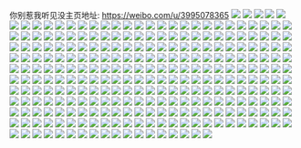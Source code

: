 你别惹我听见没主页地址: https://weibo.com/u/3995078365 
![](https://wx4.sinaimg.cn/mw2000/ee200eddly1h9gbrrffclj20u01hc4fe.jpg) 
![](https://wx4.sinaimg.cn/mw2000/ee200eddly1h90coh22g0j20k00zkjvn.jpg) 
![](https://wx4.sinaimg.cn/mw2000/ee200eddly1h8z3ekmj51j20u0108n0z.jpg) 
![](https://wx4.sinaimg.cn/mw2000/ee200eddly1h8z3et9aryj20u0140gsp.jpg) 
![](https://wx4.sinaimg.cn/mw2000/ee200eddly1h8z3eljuhgj20u0140qar.jpg) 
![](https://wx4.sinaimg.cn/mw2000/ee200eddly1h8z3elb6nej20u00w9n0j.jpg) 
![](https://wx4.sinaimg.cn/mw2000/ee200eddly1h8u99ddcygj20u00u0gqn.jpg) 
![](https://wx4.sinaimg.cn/mw2000/ee200eddly1h89ly6k9rdj20oi13eags.jpg) 
![](https://wx4.sinaimg.cn/mw2000/ee200eddly1h82r4g5toyj20u01sy794.jpg) 
![](https://wx4.sinaimg.cn/mw2000/ee200eddly1h82r56bdx8j20u01sywj9.jpg) 
![](https://wx4.sinaimg.cn/mw2000/ee200eddly1h758yvk5pzj20u019hgm2.jpg) 
![](https://wx4.sinaimg.cn/mw2000/ee200eddly1h758z2aqpsj20tj15z3yt.jpg) 
![](https://wx4.sinaimg.cn/mw2000/ee200eddly1h6ydz8u1gwj20wi1yc4hz.jpg) 
![](https://wx4.sinaimg.cn/mw2000/ee200eddly1h6ta4auy6mj20zk0k0jvl.jpg) 
![](https://wx4.sinaimg.cn/mw2000/ee200eddly1h6r5zjdp8oj20op0s9gp0.jpg) 
![](https://wx4.sinaimg.cn/mw2000/ee200eddly1h6petcy2zij227w2ts7wh.jpg) 
![](https://wx4.sinaimg.cn/mw2000/ee200eddly1h6petgarb2j21wz1wle81.jpg) 
![](https://wx4.sinaimg.cn/mw2000/ee200eddly1h6pethxls4j22bz2m5ac3.jpg) 
![](https://wx4.sinaimg.cn/mw2000/ee200eddly1h6petkapuyj21sc2ds7wh.jpg) 
![](https://wx4.sinaimg.cn/mw2000/ee200eddly1h6peta3mvij21sc2ds7wh.jpg) 
![](https://wx4.sinaimg.cn/mw2000/ee200eddly1h6petoo4lcj219x1zmtov.jpg) 
![](https://wx4.sinaimg.cn/mw2000/ee200eddly1h6ovph02ycj20u0116diq.jpg) 
![](https://wx4.sinaimg.cn/mw2000/ee200eddly1h6ovphqjaaj20u0181qcd.jpg) 
![](https://wx4.sinaimg.cn/mw2000/ee200eddly1h6ovpidwc5j20u0126119.jpg) 
![](https://wx4.sinaimg.cn/mw2000/ee200eddly1h6fr1sv5rgj20oz15nt9c.jpg) 
![](https://wx4.sinaimg.cn/mw2000/ee200eddly1h6fr22xb92j20u00uv0tc.jpg) 
![](https://wx4.sinaimg.cn/mw2000/ee200eddly1h6ca6xyp2jj21o01b7n7h.jpg) 
![](https://wx4.sinaimg.cn/mw2000/ee200eddly1h66hqm9i6fj227c2xsn5o.jpg) 
![](https://wx4.sinaimg.cn/mw2000/ee200eddly1h66fy1ne0uj20tj0y612j.jpg) 
![](https://wx4.sinaimg.cn/mw2000/ee200eddly1h5yfpz9ktaj20wi1ych0e.jpg) 
![](https://wx4.sinaimg.cn/mw2000/ee200eddly1h5x861vlk6j21sb1sbgtd.jpg) 
![](https://wx4.sinaimg.cn/mw2000/ee200eddly1h5tuyqqj82j20wi1ycb2a.jpg) 
![](https://wx4.sinaimg.cn/mw2000/ee200eddly1h5so2e65e0j20u01hctkt.jpg) 
![](https://wx4.sinaimg.cn/mw2000/ee200eddly1h5mcpoea2yj20wi1yc16u.jpg) 
![](https://wx4.sinaimg.cn/mw2000/ee200eddly1h5ji4vv9h8j20u01sx0wf.jpg) 
![](https://wx4.sinaimg.cn/mw2000/ee200eddly1h5ji6j4tzuj20wi1ycdmp.jpg) 
![](https://wx4.sinaimg.cn/mw2000/ee200eddly1h5g233ycbaj20u01sy4cc.jpg) 
![](https://wx4.sinaimg.cn/mw2000/ee200eddly1h5g23gm8vaj20u01sywsj.jpg) 
![](https://wx4.sinaimg.cn/mw2000/ee200eddly1h5g23lo2esj20u01sydtp.jpg) 
![](https://wx4.sinaimg.cn/mw2000/ee200eddly1h59z9qnbp8j216n1efwxf.jpg) 
![](https://wx4.sinaimg.cn/mw2000/ee200eddly1h59lg372xnj20u014045b.jpg) 
![](https://wx4.sinaimg.cn/mw2000/ee200eddly1h59lg41zloj20qb0qb41x.jpg) 
![](https://wx4.sinaimg.cn/mw2000/ee200eddly1h59lhngiy1j20u0194n32.jpg) 
![](https://wx4.sinaimg.cn/mw2000/ee200eddly1h59kkrt46jj20hp0j1tbc.jpg) 
![](https://wx4.sinaimg.cn/mw2000/ee200eddly1h5921fs1j8j23342bcx6p.jpg) 
![](https://wx4.sinaimg.cn/mw2000/ee200eddly1h5927dherfj22b42b4kjl.jpg) 
![](https://wx4.sinaimg.cn/mw2000/ee200eddly1h50k69upr4j20u01407ct.jpg) 
![](https://wx4.sinaimg.cn/mw2000/ee200eddly1h50h1pu598j20u00uin5e.jpg) 
![](https://wx4.sinaimg.cn/mw2000/ee200eddly1h50h1p63iej21400u07dp.jpg) 
![](https://wx4.sinaimg.cn/mw2000/ee200eddly1h50h1qe0x6j20u00u0dmt.jpg) 
![](https://wx4.sinaimg.cn/mw2000/ee200eddly1h50h1r4y8fj20u00u0wmh.jpg) 
![](https://wx4.sinaimg.cn/mw2000/ee200eddly1h50h1ybtzyj20u00u0agu.jpg) 
![](https://wx4.sinaimg.cn/mw2000/ee200eddly1h50h27vexfj20u00xxwmy.jpg) 
![](https://wx4.sinaimg.cn/mw2000/ee200eddly1h4x6qirdhbj22c03401ky.jpg) 
![](https://wx4.sinaimg.cn/mw2000/ee200eddly1h4w9crje0rj20sg0sejzq.jpg) 
![](https://wx4.sinaimg.cn/mw2000/ee200eddly1h4v65f9d6oj21y12m4hdu.jpg) 
![](https://wx4.sinaimg.cn/mw2000/ee200eddly1h4ralz6ydbj20wi1ycdvj.jpg) 
![](https://wx4.sinaimg.cn/mw2000/ee200eddly1h4ralzqgp5j20wi1yc4gd.jpg) 
![](https://wx4.sinaimg.cn/mw2000/ee200eddly1h4ram09si3j20wi1yc7k0.jpg) 
![](https://wx4.sinaimg.cn/mw2000/ee200eddly1h4ram0xc3sj20wi1ycwtk.jpg) 
![](https://wx4.sinaimg.cn/mw2000/ee200eddly1h4pdh0uikfj20wi1yc7nn.jpg) 
![](https://wx4.sinaimg.cn/mw2000/ee200eddly1h4o4995zwaj20u01c4k06.jpg) 
![](https://wx4.sinaimg.cn/mw2000/ee200eddly1h4ib8e65udj22c0340u13.jpg) 
![](https://wx4.sinaimg.cn/mw2000/ee200eddly1h4ib8ghza0j20sg23ue82.jpg) 
![](https://wx4.sinaimg.cn/mw2000/ee200eddly1h4ib8i4cxkj20sg1iikjl.jpg) 
![](https://wx4.sinaimg.cn/mw2000/ee200eddly1h4ib8j2fjaj21cz0rkkge.jpg) 
![](https://wx4.sinaimg.cn/mw2000/ee200eddly1h4ib8rd778j22bz2uu1l1.jpg) 
![](https://wx4.sinaimg.cn/mw2000/ee200eddly1h4ib8849szj22bo2vtkjm.jpg) 
![](https://wx4.sinaimg.cn/mw2000/ee200eddly1h4cncsi5nvj21df244npd.jpg) 
![](https://wx4.sinaimg.cn/mw2000/ee200eddly1h46x6ztesaj20m80m876r.jpg) 
![](https://wx4.sinaimg.cn/mw2000/ee200eddly1h436nqgz6jj21sc2dshdu.jpg) 
![](https://wx4.sinaimg.cn/mw2000/ee200eddly1h436nt2yzjj21q427wx6p.jpg) 
![](https://wx4.sinaimg.cn/mw2000/ee200eddly1h430dopl6gj20u012ywle.jpg) 
![](https://wx4.sinaimg.cn/mw2000/ee200eddly1h430dnz7edj20u01syqev.jpg) 
![](https://wx4.sinaimg.cn/mw2000/ee200eddly1h3v8plzqmrj20u01hc13j.jpg) 
![](https://wx4.sinaimg.cn/mw2000/ee200eddly1h3v7sppaduj22bz2u0hdt.jpg) 
![](https://wx4.sinaimg.cn/mw2000/ee200eddly1h3v7sqfxvuj22bm30inpd.jpg) 
![](https://wx4.sinaimg.cn/mw2000/ee200eddly1h3v7sr2c2rj22o72067wh.jpg) 
![](https://wx4.sinaimg.cn/mw2000/ee200eddly1h3kc14mgucj21is2a6kjm.jpg) 
![](https://wx4.sinaimg.cn/mw2000/ee200eddly1h3f7l408juj21sc2dsb2a.jpg) 
![](https://wx4.sinaimg.cn/mw2000/ee200eddly1h3f7mc8253j21o0280e83.jpg) 
![](https://wx4.sinaimg.cn/mw2000/ee200eddly1h3e01d4ofaj22031ienpd.jpg) 
![](https://wx4.sinaimg.cn/mw2000/ee200eddly1h3e01ffyahj22801o07wi.jpg) 
![](https://wx4.sinaimg.cn/mw2000/ee200eddly1h3e01aybwwj22681no7wi.jpg) 
![](https://wx4.sinaimg.cn/mw2000/ee200eddly1h3e01hnoo7j22801o0b2a.jpg) 
![](https://wx4.sinaimg.cn/mw2000/ee200eddly1h3dn5ugl6fj20u01bfdlg.jpg) 
![](https://wx4.sinaimg.cn/mw2000/ee200eddly1h3abylwbtij20tz0migys.jpg) 
![](https://wx4.sinaimg.cn/mw2000/ee200eddly1h3ac0fuhlhj20u01hck0p.jpg) 
![](https://wx4.sinaimg.cn/mw2000/ee200eddly1h381ty4awij20tg0zuakh.jpg) 
![](https://wx4.sinaimg.cn/mw2000/ee200eddly1h2s1sda4jjj20wb0ylaiz.jpg) 
![](https://wx4.sinaimg.cn/mw2000/ee200eddly1h2s1sdo5hij20vf0n90y1.jpg) 
![](https://wx4.sinaimg.cn/mw2000/ee200eddly1h2s1se05nrj20vl0rxgsb.jpg) 
![](https://wx4.sinaimg.cn/mw2000/ee200eddly1h2s1se8gc1j20v00nw79t.jpg) 
![](https://wx4.sinaimg.cn/mw2000/ee200eddly1h2s1ses2cfj20v90x0dni.jpg) 
![](https://wx4.sinaimg.cn/mw2000/ee200eddly1h2s1sgrn2wj21gq0towlo.jpg) 
![](https://wx4.sinaimg.cn/mw2000/ee200eddly1h2rk3j0gehj20zk1beql6.jpg) 
![](https://wx4.sinaimg.cn/mw2000/ee200eddly1h2ky076tu0j20u00u0tea.jpg) 
![](https://wx4.sinaimg.cn/mw2000/ee200eddly1h2kq6g5dmpj20u00xiak0.jpg) 
![](https://wx4.sinaimg.cn/mw2000/ee200eddly1h2cmmbs0guj20gw0gwgnf.jpg) 
![](https://wx4.sinaimg.cn/mw2000/ee200eddly1h2cmmavv54j20u01sy0yh.jpg) 
![](https://wx4.sinaimg.cn/mw2000/ee200eddly1h2cmmdeu7mj20u0140dik.jpg) 
![](https://wx4.sinaimg.cn/mw2000/ee200eddly1h2a9kc9rdwj20zk0zkak0.jpg) 
![](https://wx4.sinaimg.cn/mw2000/ee200eddly1h2a9kcufeej20zk0zkwoc.jpg) 
![](https://wx4.sinaimg.cn/mw2000/ee200eddly1h1qw2zaixaj21gq0toq9d.jpg) 
![](https://wx4.sinaimg.cn/mw2000/ee200eddly1h1nhpa5295j20o40qzwho.jpg) 
![](https://wx4.sinaimg.cn/mw2000/ee200eddly1h1nhpn72pnj20mx0uln50.jpg) 
![](https://wx4.sinaimg.cn/mw2000/ee200eddly1h1nhqmcgj2j22c03404qq.jpg) 
![](https://wx4.sinaimg.cn/mw2000/ee200eddly1h1nhr3lyc0j20tz0tzn77.jpg) 
![](https://wx4.sinaimg.cn/mw2000/ee200eddly1h1m2ilwm6wj20js0jiwkn.jpg) 
![](https://wx4.sinaimg.cn/mw2000/ee200eddly1h0s5eqyo09j20wi1ychdt.jpg) 
![](https://wx4.sinaimg.cn/mw2000/ee200eddly1h0k1mjxk1aj22c0340u0x.jpg) 
![](https://wx4.sinaimg.cn/mw2000/ee200eddly1h0fllg2xwmj21vw2oxnpd.jpg) 
![](https://wx4.sinaimg.cn/mw2000/ee200eddly1gzjtzgceogj20m80m80u3.jpg) 
![](https://wx4.sinaimg.cn/mw2000/ee200eddly1gzjcahr2b8j20sg6j3x6r.jpg) 
![](https://wx4.sinaimg.cn/mw2000/ee200eddly1gzjcajtmz0j20sg3jznpe.jpg) 
![](https://wx4.sinaimg.cn/mw2000/ee200eddly1gzjcabx10nj20sg5t4u0y.jpg) 
![](https://wx4.sinaimg.cn/mw2000/ee200eddly1gzjcaerythj20sg5fdx6q.jpg) 
![](https://wx4.sinaimg.cn/mw2000/ee200eddly1gzjca7jgidj20sg5lub2b.jpg) 
![](https://wx4.sinaimg.cn/mw2000/ee200eddly1gzjca9lpo2j20sg47pkjm.jpg) 
![](https://wx4.sinaimg.cn/mw2000/ee200eddly1gzeni55fj5j20u01syjv5.jpg) 
![](https://wx4.sinaimg.cn/mw2000/ee200eddly1gz428to3ppj20q310bjvd.jpg) 
![](https://wx4.sinaimg.cn/mw2000/ee200eddly1gyxc52v05gj20rh0rt7a3.jpg) 
![](https://wx4.sinaimg.cn/mw2000/ee200eddly1gyoxg2ojrwj20wi1ycu0x.jpg) 
![](https://wx4.sinaimg.cn/mw2000/ee200eddly1gxzll5tklij22ds1scx6p.jpg) 
![](https://wx4.sinaimg.cn/mw2000/ee200eddly1gxzllbvpyfj22c0340b2b.jpg) 
![](https://wx4.sinaimg.cn/mw2000/ee200eddly1gxzllcdqhqj20pv0o2tc5.jpg) 
![](https://wx4.sinaimg.cn/mw2000/ee200eddly1gxzllemjewj20sg381qv5.jpg) 
![](https://wx4.sinaimg.cn/mw2000/ee200eddly1gxzllib8aoj216o1kwx27.jpg) 
![](https://wx4.sinaimg.cn/mw2000/ee200eddly1gxzll3mze5j21be0zjguz.jpg) 
![](https://wx4.sinaimg.cn/mw2000/ee200eddly1gxzlljpjlzj20sg20g1ez.jpg) 
![](https://wx4.sinaimg.cn/mw2000/ee200eddly1gxzllohn6cj22bz2bz7wi.jpg) 
![](https://wx4.sinaimg.cn/mw2000/ee200eddly1gxo6bsk9dpj20u01sz0yu.jpg) 
![](https://wx4.sinaimg.cn/mw2000/ee200eddly1gxj90p5bhlj20u00u0tby.jpg) 
![](https://wx4.sinaimg.cn/mw2000/ee200eddly1gxj90ovl6dj20sg0sgadx.jpg) 
![](https://wx4.sinaimg.cn/mw2000/ee200eddly1gwymlyy8gxj20vc15s1a3.jpg) 
![](https://wx4.sinaimg.cn/mw2000/ee200eddly1gwyixz994oj20u0140n4k.jpg) 
![](https://wx4.sinaimg.cn/mw2000/ee200eddly1gwrho4ms9oj22c03407wi.jpg) 
![](https://wx4.sinaimg.cn/mw2000/ee200eddly1gwqnotk5t7j22c0340hdv.jpg) 
![](https://wx4.sinaimg.cn/mw2000/ee200eddly1gwo7uo94v6j22c0340kjl.jpg) 
![](https://wx4.sinaimg.cn/mw2000/ee200eddly1gwh4p02exuj21400u04b5.jpg) 
![](https://wx4.sinaimg.cn/mw2000/ee200eddly1gwh4p8tk83j20mi0m9whx.jpg) 
![](https://wx4.sinaimg.cn/mw2000/ee200eddly1gwh4p1v98fj20u01407dn.jpg) 
![](https://wx4.sinaimg.cn/mw2000/ee200eddly1gwh4p29xq7j20u0140k0f.jpg) 
![](https://wx4.sinaimg.cn/mw2000/ee200eddly1gwh4ozinnqj20u01404dj.jpg) 
![](https://wx4.sinaimg.cn/mw2000/ee200eddly1gwh4pj128hj20u01404cq.jpg) 
![](https://wx4.sinaimg.cn/mw2000/ee200eddly1gw9ba7npfaj22c0340b2a.jpg) 
![](https://wx4.sinaimg.cn/mw2000/ee200eddly1gvw7as5dn1j20tt1k1wj7.jpg) 
![](https://wx4.sinaimg.cn/mw2000/004mmWnPly1gvci2ujr3kj63402c0e8302.jpg) 
![](https://wx4.sinaimg.cn/mw2000/ee200eddly1guudd6u7umj21400u0qb7.jpg) 
![](https://wx4.sinaimg.cn/mw2000/004mmWnPly1guudd88ugaj61400u0n6r02.jpg) 
![](https://wx4.sinaimg.cn/mw2000/004mmWnPly1guolfuqxoij60u0140ti702.jpg) 
![](https://wx4.sinaimg.cn/mw2000/004mmWnPly1guolfw8rrdj60u00vyqdd02.jpg) 
![](https://wx4.sinaimg.cn/mw2000/004mmWnPly1guolfye62lj60u00u0q9202.jpg) 
![](https://wx4.sinaimg.cn/mw2000/004mmWnPly1guolfypeurj60u00u044902.jpg) 
![](https://wx4.sinaimg.cn/mw2000/004mmWnPly1guolfz1z85j60u0140n4y02.jpg) 
![](https://wx4.sinaimg.cn/mw2000/004mmWnPly1guolg012xzj61400u0wyu02.jpg) 
![](https://wx4.sinaimg.cn/mw2000/004mmWnPly1guolg0nn7lj60u0140kah02.jpg) 
![](https://wx4.sinaimg.cn/mw2000/004mmWnPly1guolg1wwnzj60u0140dun02.jpg) 
![](https://wx4.sinaimg.cn/mw2000/004mmWnPly1guolg2j5tyj60u014013h02.jpg) 
![](https://wx4.sinaimg.cn/mw2000/004mmWnPly1guolg38dlgj60u0140k5x02.jpg) 
![](https://wx4.sinaimg.cn/mw2000/004mmWnPly1guolg8urv4j60u0140k4k02.jpg) 
![](https://wx4.sinaimg.cn/mw2000/004mmWnPly1guolg9lx17j60u01407te02.jpg) 
![](https://wx4.sinaimg.cn/mw2000/004mmWnPly1guolgayeavj60u0140wuf02.jpg) 
![](https://wx4.sinaimg.cn/mw2000/004mmWnPly1guolgbhoi0j60u0140ar502.jpg) 
![](https://wx4.sinaimg.cn/mw2000/004mmWnPly1gumd6plly9j62c0340hdv02.jpg) 
![](https://wx4.sinaimg.cn/mw2000/004mmWnPly1gumd6ln19qj63402c0qv602.jpg) 
![](https://wx4.sinaimg.cn/mw2000/ee200eddly1gumd7ata21j22c03401l0.jpg) 
![](https://wx4.sinaimg.cn/mw2000/004mmWnPly1gul5kiql1xj60u0140dqg02.jpg) 
![](https://wx4.sinaimg.cn/mw2000/004mmWnPly1gul5kxvw27j60u0140n6w02.jpg) 
![](https://wx4.sinaimg.cn/mw2000/004mmWnPly1guffcei1z2j60u0140wqe02.jpg) 
![](https://wx4.sinaimg.cn/mw2000/004mmWnPly1gue5x16xloj62c0340x6p02.jpg) 
![](https://wx4.sinaimg.cn/mw2000/ee200eddly1gu8fivmg5fj20u00hsgn0.jpg) 
![](https://wx4.sinaimg.cn/mw2000/ee200eddly1gu0csmryc1j22c03407wj.jpg) 
![](https://wx4.sinaimg.cn/mw2000/ee200eddly1gtugsd3wquj20sg0sgk5n.jpg) 
![](https://wx4.sinaimg.cn/mw2000/ee200eddly1gtugsdwc9nj20se0sgdp5.jpg) 
![](https://wx4.sinaimg.cn/mw2000/ee200eddly1gtugshfebwj20sg0sg7mn.jpg) 
![](https://wx4.sinaimg.cn/mw2000/ee200eddly1gtt9fksh0gj21400u011q.jpg) 
![](https://wx4.sinaimg.cn/mw2000/ee200eddly1gtr2neq9elj23402c0x6q.jpg) 
![](https://wx4.sinaimg.cn/mw2000/ee200eddly1gtqzn8nqljj22c0340kjm.jpg) 
![](https://wx4.sinaimg.cn/mw2000/ee200eddly1gtl0dmhi7yj22c0340npf.jpg) 
![](https://wx4.sinaimg.cn/mw2000/ee200eddly1gtj2acorkhj23402c0kjn.jpg) 
![](https://wx4.sinaimg.cn/mw2000/ee200eddly1gsx84gtclyj22bz2pv7wk.jpg) 
![](https://wx4.sinaimg.cn/mw2000/ee200eddly1gs8vtlg4vcj20u0140h1b.jpg) 
![](https://wx4.sinaimg.cn/mw2000/ee200eddly1gs44s38szjj21400u0n7p.jpg) 
![](https://wx4.sinaimg.cn/mw2000/ee200eddly1gs44s25lddj20u014017w.jpg) 
![](https://wx4.sinaimg.cn/mw2000/ee200eddly1grzhelbzi0j20u01szu11.jpg) 
![](https://wx4.sinaimg.cn/mw2000/ee200eddly1grydo4sgm1j22c0340qv6.jpg) 
![](https://wx4.sinaimg.cn/mw2000/ee200eddly1grydo7sfefj22c0340b2a.jpg) 
![](https://wx4.sinaimg.cn/mw2000/ee200eddly1grydoayumpj22c0340qv5.jpg) 
![](https://wx4.sinaimg.cn/mw2000/ee200eddly1grydod7clcj22c0340npe.jpg) 
![](https://wx4.sinaimg.cn/mw2000/ee200eddly1grydoedgrej22c0340u0x.jpg) 
![](https://wx4.sinaimg.cn/mw2000/ee200eddly1grydogi0pwj22c02c07wi.jpg) 
![](https://wx4.sinaimg.cn/mw2000/ee200eddly1grydohoaprj22c03407wi.jpg) 
![](https://wx4.sinaimg.cn/mw2000/ee200eddly1grydojkveyj22c0340qv6.jpg) 
![](https://wx4.sinaimg.cn/mw2000/ee200eddly1grydolplt6j23402c0kjn.jpg) 
![](https://wx4.sinaimg.cn/mw2000/ee200eddly1grtpuwbscdj21400u07gt.jpg) 
![](https://wx4.sinaimg.cn/mw2000/ee200eddly1grtpv04q9cj20u0140akr.jpg) 
![](https://wx4.sinaimg.cn/mw2000/ee200eddly1grsnxyq046j20u0140qi6.jpg) 
![](https://wx4.sinaimg.cn/mw2000/ee200eddly1grsnyxz8j7j20u0140qbk.jpg) 
![](https://wx4.sinaimg.cn/mw2000/ee200eddly1grmvif4pwvj20v91vou01.jpg) 
![](https://wx4.sinaimg.cn/mw2000/ee200eddly1grkiv8h21sj22c03401l2.jpg) 
![](https://wx4.sinaimg.cn/mw2000/ee200eddly1grk4j8j0pdj20u0140n54.jpg) 
![](https://wx4.sinaimg.cn/mw2000/ee200eddly1grk4jb4mj4j20u0140dnz.jpg) 
![](https://wx4.sinaimg.cn/mw2000/ee200eddly1gr7rmv3c7ej22c0340e82.jpg) 
![](https://wx4.sinaimg.cn/mw2000/ee200eddly1gr7rmvz2euj20o01hcx5o.jpg) 
![](https://wx4.sinaimg.cn/mw2000/ee200eddly1gr7rmwluxpj22c01u57wh.jpg) 
![](https://wx4.sinaimg.cn/mw2000/ee200eddly1gr7rmx65uaj21hc0u0ano.jpg) 
![](https://wx4.sinaimg.cn/mw2000/ee200eddly1gqw4cvlrqzj20ww0wwqv5.jpg) 
![](https://wx4.sinaimg.cn/mw2000/ee200eddly1gqst5qnqo7j23402c01l1.jpg) 
![](https://wx4.sinaimg.cn/mw2000/ee200eddly1gqienxn2b5j22c03401ky.jpg) 
![](https://wx4.sinaimg.cn/mw2000/ee200eddly1gqg1010bqsj20u00u0dqw.jpg) 
![](https://wx4.sinaimg.cn/mw2000/ee200eddly1gqg101fyzcj20u00u0wky.jpg) 
![](https://wx4.sinaimg.cn/mw2000/ee200eddly1gqg108gw1pj20u00u0gx0.jpg) 
![](https://wx4.sinaimg.cn/mw2000/ee200eddly1gqdglf9zglj22c02c0x6p.jpg) 
![](https://wx4.sinaimg.cn/mw2000/ee200eddly1gqa9fmw6khj22c03407wi.jpg) 
![](https://wx4.sinaimg.cn/mw2000/ee200eddly1gq66x2u673j20u0140474.jpg) 
![](https://wx4.sinaimg.cn/mw2000/ee200eddly1gq66x3lnocj20u00u0n7n.jpg) 
![](https://wx4.sinaimg.cn/mw2000/ee200eddly1gq66xogz2nj20u00u0gsw.jpg) 
![](https://wx4.sinaimg.cn/mw2000/ee200eddly1gq66xp7fuej20u00u0akw.jpg) 
![](https://wx4.sinaimg.cn/mw2000/ee200eddly1gq674wn9wej20u110gaih.jpg) 
![](https://wx4.sinaimg.cn/mw2000/ee200eddly1gq66ycm4c9j21400u04ap.jpg) 
![](https://wx4.sinaimg.cn/mw2000/ee200eddly1gq66yjy9s9j20u00u07em.jpg) 
![](https://wx4.sinaimg.cn/mw2000/ee200eddly1gq66yt8g2sj20u00u07ci.jpg) 
![](https://wx4.sinaimg.cn/mw2000/ee200eddly1gq672lsikoj20u0140arq.jpg) 
![](https://wx4.sinaimg.cn/mw2000/ee200eddly1gq4f443m4hj22c03401ky.jpg) 
![](https://wx4.sinaimg.cn/mw2000/ee200eddly1gpyrezj4ycj21sc2dsqv5.jpg) 
![](https://wx4.sinaimg.cn/mw2000/ee200eddly1gpwdxjgnp3j226s26sqv8.jpg) 
![](https://wx4.sinaimg.cn/mw2000/ee200eddly1gp96rlnl3ej20u01400yc.jpg) 
![](https://wx4.sinaimg.cn/mw2000/ee200eddly1gp8579kwpbj23402c0e83.jpg) 
![](https://wx4.sinaimg.cn/mw2000/ee200eddly1gp857c9ds1j23402c0e81.jpg) 
![](https://wx4.sinaimg.cn/mw2000/ee200eddly1gp8589d32fj22c0340npj.jpg) 
![](https://wx4.sinaimg.cn/mw2000/ee200eddly1gp858acp43j20rs1xge5c.jpg) 
![](https://wx4.sinaimg.cn/mw2000/ee200eddly1gp8586mzm4j22801o0u12.jpg) 
![](https://wx4.sinaimg.cn/mw2000/ee200eddly1gp858do7mrj22c02c0x6p.jpg) 
![](https://wx4.sinaimg.cn/mw2000/ee200eddly1gp857bgg5uj23402c0qv6.jpg) 
![](https://wx4.sinaimg.cn/mw2000/ee200eddly1gp85781o8rj233224xnpe.jpg) 
![](https://wx4.sinaimg.cn/mw2000/ee200eddly1gp858b95vej22c02c07wi.jpg) 
![](https://wx4.sinaimg.cn/mw2000/ee200eddly1gp28rsdt0oj22372371kx.jpg) 
![](https://wx4.sinaimg.cn/mw2000/ee200eddly1goln758ig0j21jb1e61gj.jpg) 
![](https://wx4.sinaimg.cn/mw2000/ee200eddly1goln7t57e1j22c0340hdt.jpg) 
![](https://wx4.sinaimg.cn/mw2000/ee200eddly1gki6m6f5s1j22932931ky.jpg) 
![](https://wx4.sinaimg.cn/mw2000/ee200eddly1gjbjkc012aj20u00u046q.jpg) 
![](https://wx4.sinaimg.cn/mw2000/ee200eddly1gj7ybd1wqyj22c02c07wi.jpg) 
![](https://wx4.sinaimg.cn/mw2000/ee200eddly1gj5b6my2epj20rg0rgwlh.jpg) 
![](https://wx4.sinaimg.cn/mw2000/ee200eddly1gizttjs6ruj21yo1yonpd.jpg) 
![](https://wx4.sinaimg.cn/mw2000/ee200eddly1gi8tqh9n5oj20ps0r749k.jpg) 
![](https://wx4.sinaimg.cn/mw2000/ee200eddly1ghv3vnxyuuj21sz0u0qvg.jpg) 
![](https://wx4.sinaimg.cn/mw2000/ee200eddly1gh9j6h7achj21kw16ohdu.jpg) 
![](https://wx4.sinaimg.cn/mw2000/ee200eddly1gh90is85tzj216o1kuna3.jpg) 
![](https://wx4.sinaimg.cn/mw2000/ee200eddly1ggrwnloxjxj20sa0san4y.jpg) 
![](https://wx4.sinaimg.cn/mw2000/ee200eddly1gft7pjnm8hj20v00qqq6q.jpg) 
![](https://wx4.sinaimg.cn/mw2000/ee200eddly1gfs4wyboy9j20tr0trk5v.jpg) 
![](https://wx4.sinaimg.cn/mw2000/ee200eddly1gfmaeayo4dj20u00u0wkd.jpg) 
![](https://wx4.sinaimg.cn/mw2000/ee200eddly1gfmaeb9j5qj20p60pjn07.jpg) 
![](https://wx4.sinaimg.cn/mw2000/ee200eddly1gfmaebm7m3j21400u0dmh.jpg) 
![](https://wx4.sinaimg.cn/mw2000/ee200eddly1gfmaeanvihj21hc0u0amd.jpg) 
![](https://wx4.sinaimg.cn/mw2000/ee200eddly1genjmv39s4j20v91voe8a.jpg) 
![](https://wx4.sinaimg.cn/mw2000/ee200eddly1gel1vocgduj20u00u0135.jpg) 
![](https://wx4.sinaimg.cn/mw2000/ee200eddly1gej3tk1yjnj21hc0u0dp4.jpg) 
![](https://wx4.sinaimg.cn/mw2000/ee200eddly1gej3tlbaz1j22c02c07wh.jpg) 
![](https://wx4.sinaimg.cn/mw2000/ee200eddly1ge8g6h7n3ej20u00u07c2.jpg) 
![](https://wx4.sinaimg.cn/mw2000/ee200eddly1ge46utl4xwj21vo0v91l5.jpg) 
![](https://wx4.sinaimg.cn/mw2000/ee200eddly1ge3ipam9smj20ty17wk3b.jpg) 
![](https://wx4.sinaimg.cn/mw2000/ee200eddly1gcsr1p1idej21sz0u0u19.jpg) 
![](https://wx4.sinaimg.cn/mw2000/ee200eddly1gcsr1tzhnyj21sz0u01la.jpg) 
![](https://wx4.sinaimg.cn/mw2000/ee200eddly1gcsr1yaszhj21sz0u07wu.jpg) 
![](https://wx4.sinaimg.cn/mw2000/ee200eddly1gcsr27x5h1j21sz0u04r2.jpg) 
![](https://wx4.sinaimg.cn/mw2000/ee200eddly1gcsr2cj5fyj21sz0u0b2m.jpg) 
![](https://wx4.sinaimg.cn/mw2000/ee200eddly1gcsr1l5xefj21sz0u04r2.jpg) 
![](https://wx4.sinaimg.cn/mw2000/ee200eddly1gcsr23bm57j21sz0u0x71.jpg) 
![](https://wx4.sinaimg.cn/mw2000/ee200eddly1gcsr2gqrr5j21sz0u0he6.jpg) 
![](https://wx4.sinaimg.cn/mw2000/ee200eddly1gcsr2kkeggj21sz0u04r2.jpg) 
![](https://wx4.sinaimg.cn/mw2000/ee200eddly1gcs2i5yfulj20v91vo7wh.jpg) 
